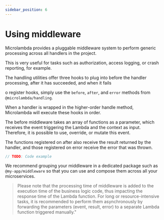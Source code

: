 ```yaml
---
sidebar_position: 6
---
```


# Using middleware

Microlambda provides a pluggable middleware system to perform generic processing across all handlers in the project.

This is very useful for tasks such as authorization, access logging, or crash reporting, for example.

The handling utilities offer three hooks to plug into before the handler processing, after it has succeeded, and when it fails

o register hooks, simply use the `before`, `after`, and `error` methods from `@microlambda/handling`.

When a handler is wrapped in the higher-order handle method, Microlambda will execute these hooks in order.

The before middleware takes an array of functions as a parameter, which receives the event triggering the Lambda and the
context as input. Therefore, it is possible to use, override, or mutate this event.

The functions registered on after also receive the result returned by the handler, and those registered on error receive
the error that was thrown.

```typescript
// TODO: Code example
```

We recommend grouping your middleware in a dedicated package such as `@my-app/middleware` so that you can use and compose them across all your microservices.

> Please note that the processing time of middleware is added to the execution time of the business logic code, thus impacting
> the response time of the Lambda function. For long or resource-intensive tasks, it is recommended to perform them 
> asynchronously by forwarding the parameters (event, result, error) to a separate Lambda function triggered manually."
